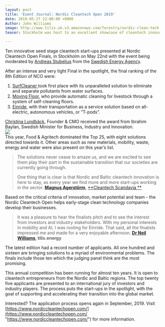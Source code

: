 ```yaml
---
layout: post
title: 'Event Journal: Nordic Cleantech Open 2019'
date: 2019-05-27 22:00:00 +0000
Author: John Williams
image: http://www.tilix.uk.s3.amazonaws.com/forestry/nordic-clean-tech.jpg
teaser: Stockholm was host to an excellent showcase of cleantech innovation.

---
```

Ten innovative seed stage cleantech start-ups presented at Nordic Cleantech Open Finals, in Stockholm on May 22nd with the event being moderated by [Andreas Stubelius](https://www.linkedin.com/in/andreas-stubelius-8643b319/) from the [Swedish Energy Agency](http://www.energimyndigheten.se/).

After an intense and very tight Final in the spotlight, the final ranking of the 8th Edition of NCO were:

1. [SurfCleaner ](https://surfcleaner.com)took first place with its unparalleled solution to eliminate and separate pollutants from water surfaces.
2. [Moving Floor](http://movingfloor.se), who provide automatic cleaning for livestock through a system of self-cleaning floors.
3. [Einride](https://www.einride.tech), with their transportation as a service solution based on all-electric, autonomous vehicles, or ”T-pods”.

[Christina Lundbäck](https://www.linkedin.com/in/christina-lundb%C3%A4ck-633010127/), Founder & CMO received the award from Ibrahim Baylan, Swedish Minister for Business, Industry and Innovation.  
![](http://www.tilix.uk.s3.amazonaws.com/forestry/nordic-cleantech-winner.jpg)  
This year, Food & Agritech dominated the Top 25, with eight solutions directed towards it. Other areas such as new materials, mobility, waste, energy and water were also present on this year’s list.

> The solutions never cease to amaze us, and we are excited to see them play their part in the sustainable transition that our societies are currently going through.
>
> One thing that is clear is that Nordic and Baltic cleantech innovation is here to stay, as every year we find more and more start-ups working in the sector. [**Magnus Agerstörm**](https://www.linkedin.com/in/magnus-agerstr%C3%B6m-98b5985/)**,** [**Cleantech Scandavia **](https://cleantechscandinavia.com/)

Based on the critical criteria of innovation, market potential and team - the Nordic Cleantech Open helps early-stage clean technology companies develop their businesses. 

> It was a pleasure to hear the finalists pitch and to see the interest from investors and industry stakeholders. With my personal interests in mobility and AI, I was rooting for Einride. That said, all the finalists impressed me and made for a very enjoyable afternoon. [**Dr Neil Williams**](https://www.linkedin.com/in/drneilwilliams/)**, tilix.energy**

The latest edition had a record number of applicants. All one hundred and sixteen are bringing solutions to a myriad of environmental problems. The finals include those ten which the judging panel think are the most promising.

This annual competition has been running for almost ten years. It is open to cleantech entrepreneurs from the Nordic and Baltic regions. The top twenty five applicants are presented to an international jury of investors and industry players. The process puts the start-ups in the spotlight, with the goal of supporting and accelerating their transition into the global market.

Interested? The application process opens again in September, 2019. Visit [https://www.nordiccleantechopen.com/](https://www.nordiccleantechopen.com/ "https://www.nordiccleantechopen.com/") for more information.